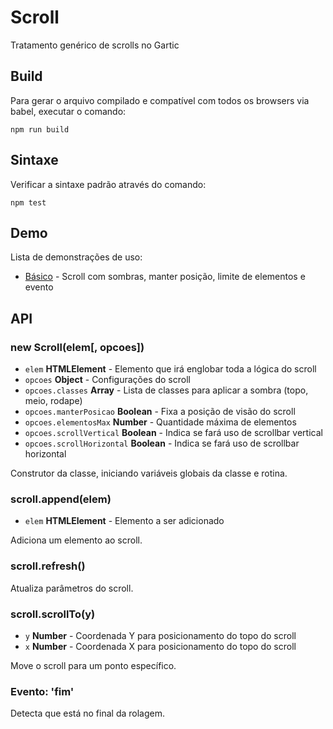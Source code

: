 # Scroll

Tratamento genérico de scrolls no Gartic

## Build

Para gerar o arquivo compilado e compatível com todos os browsers via babel,
executar o comando:
```
npm run build
```

## Sintaxe

Verificar a sintaxe padrão através do comando:
```
npm test
```
## Demo
Lista de demonstrações de uso:
- [Básico](demos/basico/) - Scroll com sombras, manter posição, limite de elementos e evento

## API

### new Scroll(elem[, opcoes])
- `elem` **HTMLElement** - Elemento que irá englobar toda a lógica do scroll
- `opcoes` **Object** - Configurações do scroll
- `opcoes.classes` **Array** - Lista de classes para aplicar a sombra (topo, meio, rodape)
- `opcoes.manterPosicao` **Boolean** - Fixa a posição de visão do scroll
- `opcoes.elementosMax` **Number** - Quantidade máxima de elementos
- `opcoes.scrollVertical` **Boolean** - Indica se fará uso de scrollbar vertical
- `opcoes.scrollHorizontal` **Boolean** - Indica se fará uso de scrollbar horizontal

Construtor da classe, iniciando variáveis globais da classe e rotina.

### scroll.append(elem)
- `elem` **HTMLElement** - Elemento a ser adicionado

Adiciona um elemento ao scroll.

### scroll.refresh()

Atualiza parâmetros do scroll.

### scroll.scrollTo(y)
- `y` **Number** - Coordenada Y para posicionamento do topo do scroll
- `x` **Number** - Coordenada X para posicionamento do topo do scroll

Move o scroll para um ponto específico.

### Evento: 'fim'

Detecta que está no final da rolagem.
